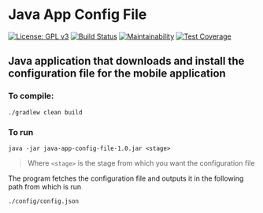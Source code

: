 # Java App Config File
[![License: GPL v3](https://img.shields.io/badge/License-GPLv3-blue.svg)](https://www.gnu.org/licenses/gpl-3.0)
[![Build Status](https://travis-ci.com/uvsy-flutter-mobile/java-app-config-file.svg?branch=master)](https://travis-ci.com/uvsy-flutter-mobile/java-app-config-file)
[![Maintainability](https://api.codeclimate.com/v1/badges/c4f8d07ecc0e8e4d759b/maintainability)](https://codeclimate.com/github/uvsy-flutter-mobile/java-app-config-file/maintainability)
[![Test Coverage](https://api.codeclimate.com/v1/badges/c4f8d07ecc0e8e4d759b/test_coverage)](https://codeclimate.com/github/uvsy-flutter-mobile/java-app-config-file/test_coverage)

## Java application that downloads and install the configuration file for the mobile application


### To compile:
`./gradlew clean build`

### To run 

`java -jar java-app-config-file-1.0.jar <stage>` 

> Where `<stage>` is the stage from which you want the configuration file

The program fetches the configuration file and outputs it in the following path from which is run 

`./config/config.json`


